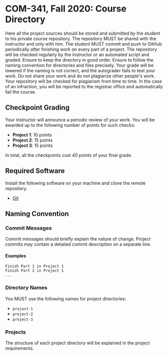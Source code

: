 # COM-341, Fall 2020: Course Directory

Here all the project sources should be stored and submitted by the student to his private course repository. The repository MUST be shared with the instructor and only with him. The student MUST commit and push to GitHub periodically after finishing work on every part of a project. The repository will be checked regularly by the instructor or an automated script and graded. Ensure to keep the directory in good order. Ensure to follow the naming convention for directories and files precisely. Your grade will be lowered if the naming is not correct, and the autograder fails to test your work. Do not share your work and do not plagiarize other people's work. Your repository will be checked for plagiarism from time to time. In the case of an infraction, you will be reported to the registrar office and automatically fail the course.

## Checkpoint Grading

Your instructor will announce a periodic review of your work. You will be awarded up to the following number of points for such checks:

* __Project 1__: 10 points
* __Project 2__: 15 points
* __Project 3__: 15 points

In total, all the checkpoints cost *40 points* of your final grade.

## Required Software

Install the following software on your machine and clone the remote repository.

* [Git](https://git-scm.com)

## Naming Convention

### Commit Messages

Commit messages should briefly explain the nature of change. Project commits may contain a detailed commit description on a separate line.

#### Examples

```
Finish Part 1 in Project 1
Finish Part 2 in Project 1
...
```

### Directory Names

You MUST use the following names for project directories:

* `project-1`
* `project-2`
* `project-3`

### Projects

The structure of each project directory will be explained in the project requirements.
